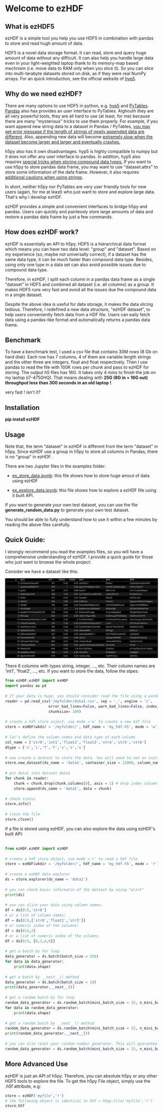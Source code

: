 # Welcome to ezHDF
## What is ezHDF5
ezHDF is a simple tool you help you use HDF5 in combination with pandas to store and read hugh amount of data.

HDF5 is a novel data storage format. It can read, store and query huge amount of data without any difficult. It can also help you handle large data even in your light-weighted laptop thank to its memory-map based mechnism (i.e. move data to RAM only when you slice it). So you can slice into multi-terabyte datasets stored on disk, as if they were real NumPy arrays. For an quick introduction, see the official website of [hyp5](http://docs.h5py.org/en/stable/). 

## Why do we need ezHDF?
There are many options to use HDF5 in python, e.g. [hyp5](http://docs.h5py.org/en/stable/) and [PyTables](https://www.pytables.org/). [Pandas](https://pandas.pydata.org/pandas-docs/stable/io.html#hdf5-pytables) also has provides an user interface to PyTables. Alghouth they are all very powerful tools, they are all hard to use (at least, for me) because there are many "mysterious" tricks to use them properly. For example, if you want append new string data to a dataset in Pandas / PyTables, [you may get error message if the length of strings of newly appended data are different](https://stackoverflow.com/questions/22710738/pandas-pytable-how-to-specify-min-itemsize-of-the-elements-of-a-multiindex). Also, appending new data will become [extremely slow when the dataset become larger and larger and eventually crashes.](https://stackoverflow.com/questions/22934996/pandas-pytables-append-performance-and-increase-in-file-size) 

h5py also has it own disadvantages. hyp5 is highly compatible to numpy but it does not offer any user interface to pandas. In addition, hyp5 also requires [special tricks when storing compound data types.](https://github.com/h5py/h5py/issues/735) If you want to use h5py to store pandas data frame, you may want to use "dataset.attrs" to store some information of the dafa frame. However, it also requires [additional cautions when using strings](http://docs.h5py.org/en/latest/strings.html). 

In short, neither h5py nor PyTables are very user friendly tools for new users (again, for me at least) who just want to store and explore large data. That's why I develop ezHDF. 

ezHDF provides a simple and convenient interfaces to bridge h5py and pandas. Users can quickly and painlessly store large amounts of data and restore a pandas data frame by just a few commands. 

## How does ezHDF work?
ezHDF is essentially an API to h5py. HDF5 is a hierarchical data format which means you can have two data level: "group" and "dataset". Based on my experience (so, maybe not universally correct), if a dataset has the same data type, it can be much faster than compound data type. Besides, using only one type in a data set can also avoid possible issues due to compound data type. 

Therefore, in ezHDF, I split each column in a pandas data frame as a single "dataset" in HDF5 and combined all dataset (i.e. all columns) as a group. It makes HDF5 runs very fast and avoid all the issues due the compound data in a single dataset. 

Despite the above idea is useful for data storage, it makes the data slicing tedious. Therefore, I redefined a new data structure, "ezHDF dataset", to help users conveniently fetch data from a HDF file. Users can eaily fetch data using a pandas-like format and automatically returns a pandas data frame. 

## Benchmark
To have a benchmark test, I used a csv file that contains 30M rows (8 Gb on hard disk). Each row has 7 columns, 4 of them are variable length strings and the other three are integers, float and float respectively. Then I use pandas to read the file with 100K rows per chunk and pass to ezHDF for storing. The output h5 files has 16G. It takes only 4 mins to finish the job on my laotop (i7-4750HQ). That means dealing with **25G (8G in + 16G out) throughput less than 300 seconds in an old laptop !**. 

very fast ! isn't it? 

## Installation

**pip install ezHDF**

## Usage
Note that, the term "dataset" in ezHDF is different from the term "dataset" in h5py. Since ezHDF use a group in h5py to store all columns in Pandas, there is no "group" in ezHDF. 

There are two Jupyter files in the examples folder:  
* [ex_store_data.ipynb](https://github.com/pipidog/ezHDF/blob/master/example/ex_store_data.ipynb): this file shows how to store huge amout of data using ezHDF

* [ex_explore_data.ipynb](https://github.com/pipidog/ezHDF/blob/master/example/ex_explore_data.ipynb): this file shows how to explore a ezHDF file using it built API. 

If you want to generate your own test dataset, you can use the file **generate_random_data.py** to generate your own test dataset. 

You should be able to fully understand how to use it within a few minutes by reading the above files carefully. 

## Quick Guide:
I strongly recommend you read the examples files, so you will have a comprehensive understanding of ezHDF. I provide a quick guide for those who just want to browse the whole project:

Consider we have a dataset like this:
<p align="center">
    <img src="./img/data.png">
</p>
There 6 columns with types string, integer, ..., etc. Their column names are 'int1', 'float2', ..., etc. If you want to store the data, follow the stpes:

``` python
from ezHDF.ezHDF import exHDF
import pandas as pd

# If your data is huge, you should consider read the file using a pandas chunk reader
reader = pd.read_csv('/myfolder/data1.csv', sep = ',', engine = 'c', 
                    error_bad_lines=False, warn_bad_lines=False, index_col = False,
                    chunksize= 100)

# create a hdf_store onject, use mode ='w' to create a new hdf file
store = ezHDF(wkdir = '/myfolder/', hdf_name = 'my_hdf.h5', mode = 'w')

# let's define the column names and data type of each column
col_name = ['str0','int1','float2','float3','str4','str5','str6']
dtype = ['s','i','f','f','s','s','s']

# now create a dateset to store the data. You will need to set an initial container size (number of rows) 
store.new_dataset(ds_name = 'data1', container_size = 12000, column_names = col_name, column_dtype = dtype)

# put data1 into dataset data1
for chunk in reader:
    chunk = chunk.drop(chunk.columns[0], axis = 1) # drop index column
    store.append(ds_name = 'data1', data = chunk)

# check status 
store.info()

# close the file
store.close()
```

<!-- <p align="center">
    <img src="./img/data_store.png">
</p> -->


If a file is stored using ezHDF, you can also explore the data using ezHDF's built API:    

```python

from ezHDF.ezHDF import ezHDF

# create a hdf_store object, use mode ='r' to read a hdf file
store = ezHDF(wkdir = '/myfolder/', hdf_name = 'my_hdf.h5', mode = 'r')

# create a ezHDF data explorer 
ds = store.explorer(ds_name = 'data1')

# you can check basic informatin of the dataset by using "print"
print(ds)

# you can slice your data using column names:
df = ds[0:5,'str0']
# or a list of column names:
df = ds[0:5,['str0','float2','str5']]
# or numeric index of the columns:
df = ds[0:5,2]
# or a list of numeric index of the columns
df = ds[0:5, [0,2,4,6]]

# get a batch by for loop
data_generator = ds.batch(batch_size = 256)
for data in data_generator:
    print(data.shape)

# get a batch by __next__() method
data_generator = ds.batch(batch_size = 10)
print(data_generator.__next__())

# get a random batch by for loop 
random_data_generator = ds.random_batch(mini_batch_size = 32, n_mini_batch = 5)
for data in random_data_generator:
    print(data.shape)

# get a random batch by __next__() method
random_data_generator = ds.random_batch(mini_batch_size = 32, n_mini_batch = 5)
print(random_data_generator.__next__())

# you can also reset your random number generator. This will guarantee you get exact the same random batch. If you have two different datasets with the same number of rows and you want to get the random batch by exactly way (i.e. fetch the same rows for every batch), you can also use set reset_seed = True.   
random_data_generator = ds.random_batch(mini_batch_size = 32, n_mini_batch = 5, reset_seed = True)
```

<!-- <p align="center">
    <img src="./img/data_explore.png">
</p> -->

## More Advanced Use
ezHDF is just an API of h5py. Therefore, you can absolute h5py or any other HDF5 tools to explore the file. To get the h5py File object, simply use the .h5f attribute, e.g:
```python
store = ezHDF('myfile','r')
# the following object is identical to h5f = h5py.File('myfile','r')
store.h5f
```